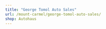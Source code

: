 ```yaml
---
title: "George Tomol Auto Sales"
url: /mount-carmel/george-tomol-auto-sales/
shop: Autohaus
---
```

